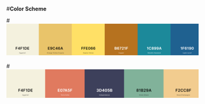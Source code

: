 #**Color Scheme**

#**![Image: ColorScheme1](ColorScheme1.png)** <br><br>
#**![Image: ColorScheme2](ColorScheme2.png)**

